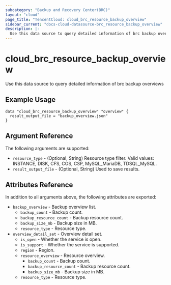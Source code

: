 ```yaml
---
subcategory: "Backup and Recovery Center(BRC)"
layout: "cloud"
page_title: "TencentCloud: cloud_brc_resource_backup_overview"
sidebar_current: "docs-cloud-datasource-brc_resource_backup_overview"
description: |-
  Use this data source to query detailed information of brc backup overviews
---
```


# cloud_brc_resource_backup_overview

Use this data source to query detailed information of brc backup overviews

## Example Usage

```hcl
data "cloud_brc_resource_backup_overview" "overview" {
  result_output_file = "backup_overview.json"
}
```

## Argument Reference

The following arguments are supported:

* `resource_type` - (Optional, String) Resource type filter. Valid values: INSTANCE, DISK, CFS, COS, CSP, MySQL_MariaDB, TDSQL_MySQL.
* `result_output_file` - (Optional, String) Used to save results.

## Attributes Reference

In addition to all arguments above, the following attributes are exported:

* `backup_overview` - Backup overview list.
  * `backup_count` - Backup count.
  * `backup_resource_count` - Backup resource count.
  * `backup_size_mb` - Backup size in MB.
  * `resource_type` - Resource type.
* `overview_detail_set` - Overview detail set.
  * `is_open` - Whether the service is open.
  * `is_support` - Whether the service is supported.
  * `region` - Region.
  * `resource_overview` - Resource overview.
    * `backup_count` - Backup count.
    * `backup_resource_count` - Backup resource count.
    * `backup_size_mb` - Backup size in MB.
  * `resource_type` - Resource type.


